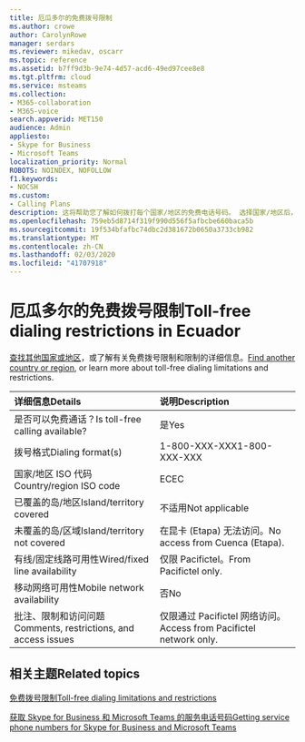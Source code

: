 ```yaml
---
title: 厄瓜多尔的免费拨号限制
ms.author: crowe
author: CarolynRowe
manager: serdars
ms.reviewer: mikedav, oscarr
ms.topic: reference
ms.assetid: b7ff9d3b-9e74-4d57-acd6-49ed97cee8e8
ms.tgt.pltfrm: cloud
ms.service: msteams
ms.collection:
- M365-collaboration
- M365-voice
search.appverid: MET150
audience: Admin
appliesto:
- Skype for Business
- Microsoft Teams
localization_priority: Normal
ROBOTS: NOINDEX, NOFOLLOW
f1.keywords:
- NOCSH
ms.custom:
- Calling Plans
description: 这将帮助您了解如何拨打每个国家/地区的免费电话号码。 选择国家/地区后，将向您转到特定于国家/地区的页面，其中包含特定于免费服务可用的详细信息、限制和限制。 拨号格式或格式将向你显示每个国家/地区内所需的访问代码，以拨打免费电话号码。
ms.openlocfilehash: 759eb5d8714f319f990d556f5afbcbe660baca5b
ms.sourcegitcommit: 19f534bfafbc74dbc2d381672b0650a3733cb982
ms.translationtype: MT
ms.contentlocale: zh-CN
ms.lasthandoff: 02/03/2020
ms.locfileid: "41707918"
---
```

# <a name="toll-free-dialing-restrictions-in-ecuador"></a><span data-ttu-id="11828-105">厄瓜多尔的免费拨号限制</span><span class="sxs-lookup"><span data-stu-id="11828-105">Toll-free dialing restrictions in Ecuador</span></span>

<span data-ttu-id="11828-106">[查找其他国家或地区](../toll-free-dialing-limitations-and-restrictions.md)，或了解有关免费拨号限制和限制的详细信息。</span><span class="sxs-lookup"><span data-stu-id="11828-106">[Find another country or region](../toll-free-dialing-limitations-and-restrictions.md), or learn more about toll-free dialing limitations and restrictions.</span></span>


|<span data-ttu-id="11828-107">**详细信息**</span><span class="sxs-lookup"><span data-stu-id="11828-107">**Details**</span></span>|<span data-ttu-id="11828-108">**说明**</span><span class="sxs-lookup"><span data-stu-id="11828-108">**Description**</span></span>|
|:-----|:-----|
|<span data-ttu-id="11828-109">是否可以免费通话？</span><span class="sxs-lookup"><span data-stu-id="11828-109">Is toll-free calling available?</span></span>  <br/> |<span data-ttu-id="11828-110">是</span><span class="sxs-lookup"><span data-stu-id="11828-110">Yes</span></span>  <br/> |
|<span data-ttu-id="11828-111">拨号格式</span><span class="sxs-lookup"><span data-stu-id="11828-111">Dialing format(s)</span></span>  <br/> |<span data-ttu-id="11828-112">1-800-XXX-XXX</span><span class="sxs-lookup"><span data-stu-id="11828-112">1-800-XXX-XXX</span></span>  <br/> |
|<span data-ttu-id="11828-113">国家/地区 ISO 代码</span><span class="sxs-lookup"><span data-stu-id="11828-113">Country/region ISO code</span></span>  <br/> |<span data-ttu-id="11828-114">EC</span><span class="sxs-lookup"><span data-stu-id="11828-114">EC</span></span>  <br/> |
|<span data-ttu-id="11828-115">已覆盖的岛/地区</span><span class="sxs-lookup"><span data-stu-id="11828-115">Island/territory covered</span></span>  <br/> |<span data-ttu-id="11828-116">不适用</span><span class="sxs-lookup"><span data-stu-id="11828-116">Not applicable</span></span>  <br/> |
|<span data-ttu-id="11828-117">未覆盖的岛/区域</span><span class="sxs-lookup"><span data-stu-id="11828-117">Island/territory not covered</span></span>  <br/> | <span data-ttu-id="11828-118">在昆卡 (Etapa) 无法访问。</span><span class="sxs-lookup"><span data-stu-id="11828-118">No access from Cuenca (Etapa).</span></span> <br/> |
|<span data-ttu-id="11828-119">有线/固定线路可用性</span><span class="sxs-lookup"><span data-stu-id="11828-119">Wired/fixed line availability</span></span>  <br/> | <span data-ttu-id="11828-120">仅限 Pacifictel。</span><span class="sxs-lookup"><span data-stu-id="11828-120">From Pacifictel only.</span></span> <br/> |
|<span data-ttu-id="11828-121">移动网络可用性</span><span class="sxs-lookup"><span data-stu-id="11828-121">Mobile network availability</span></span>  <br/> |<span data-ttu-id="11828-122">否</span><span class="sxs-lookup"><span data-stu-id="11828-122">No</span></span>  <br/> |
|<span data-ttu-id="11828-123">批注、限制和访问问题</span><span class="sxs-lookup"><span data-stu-id="11828-123">Comments, restrictions, and access issues</span></span>  <br/> | <span data-ttu-id="11828-124">仅限通过 Pacifictel 网络访问。</span><span class="sxs-lookup"><span data-stu-id="11828-124">Access from Pacifictel network only.</span></span> <br/> |
   
## <a name="related-topics"></a><span data-ttu-id="11828-125">相关主题</span><span class="sxs-lookup"><span data-stu-id="11828-125">Related topics</span></span>

[<span data-ttu-id="11828-126">免费拨号限制</span><span class="sxs-lookup"><span data-stu-id="11828-126">Toll-free dialing limitations and restrictions</span></span>](../toll-free-dialing-limitations-and-restrictions.md)

[<span data-ttu-id="11828-127">获取 Skype for Business 和 Microsoft Teams 的服务电话号码</span><span class="sxs-lookup"><span data-stu-id="11828-127">Getting service phone numbers for Skype for Business and Microsoft Teams</span></span>](/microsoftteams/getting-service-phone-numbers)

  
 